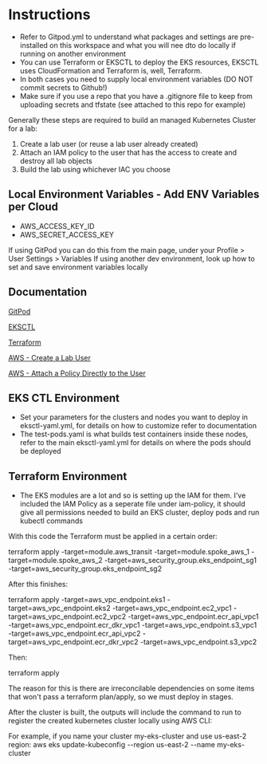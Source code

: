 # Instructions
- Refer to Gitpod.yml to understand what packages and settings are pre-installed on this workspace and what you will nee dto do locally if running on another environment
- You can use Terraform or EKSCTL to deploy the EKS resources, EKSCTL uses CloudFormation and Terraform is, well, Terraform. 
- In both cases you need to supply local environment variables (DO NOT commit secrets to Github!)
- Make sure if you use a repo that you have a .gitignore file to keep from uploading secrets and tfstate (see attached to this repo for example)

Generally these steps are required to build an managed Kubernetes Cluster for a lab:
1. Create a lab user (or reuse a lab user already created)
2. Attach an IAM policy to the user that has the access to create and destroy all lab objects
3. Build the lab using whichever IAC you choose


## Local Environment Variables - Add ENV Variables per Cloud
- AWS_ACCESS_KEY_ID
- AWS_SECRET_ACCESS_KEY

If using GitPod you can do this from the main page, under your Profile > User Settings > Variables
If using another dev environment, look up how to set and save environment variables locally

## Documentation
[GitPod](https://gitpod.io)

[EKSCTL](https://eksctl.io)

[Terraform](https://registry.terraform.io/providers/hashicorp/aws/latest/docs/resources/eks_cluster)

[AWS - Create a Lab User](https://docs.aws.amazon.com/IAM/latest/UserGuide/id_users_create.html)

[AWS - Attach a Policy Directly to the User](https://docs.aws.amazon.com/IAM/latest/UserGuide/id_users_change-permissions.html)


## EKS CTL Environment
- Set your parameters for the clusters and nodes you want to deploy in eksctl-yaml.yml, for details on how to customize refer to documentation
- The test-pods.yaml is what builds test containers inside these nodes, refer to the main eksctl-yaml.yml for details on where the pods should be deployed


## Terraform Environment
- The EKS modules are a lot and so is setting up the IAM for them. I've included the IAM Policy as a seperate file under iam-policy, it should give all permissions needed to build an EKS cluster, deploy pods and run kubectl commands

With this code the Terraform must be applied in a certain order:

terraform apply -target=module.aws_transit -target=module.spoke_aws_1 -target=module.spoke_aws_2 -target=aws_security_group.eks_endpoint_sg1 -target=aws_security_group.eks_endpoint_sg2

After this finishes:

terraform apply -target=aws_vpc_endpoint.eks1 -target=aws_vpc_endpoint.eks2 -target=aws_vpc_endpoint.ec2_vpc1 -target=aws_vpc_endpoint.ec2_vpc2 -target=aws_vpc_endpoint.ecr_api_vpc1 -target=aws_vpc_endpoint.ecr_dkr_vpc1 -target=aws_vpc_endpoint.s3_vpc1 -target=aws_vpc_endpoint.ecr_api_vpc2 -target=aws_vpc_endpoint.ecr_dkr_vpc2 -target=aws_vpc_endpoint.s3_vpc2

Then:

terraform apply

The reason for this is there are irreconcilable dependencies on some items that won't pass a terraform plan/apply, so we must deploy in stages.


After the cluster is built, the outputs will include the command to run to register the created kubernetes cluster locally using AWS CLI:

For example, if you name your cluster my-eks-cluster and use us-east-2 region:
aws eks update-kubeconfig --region us-east-2 --name my-eks-cluster


